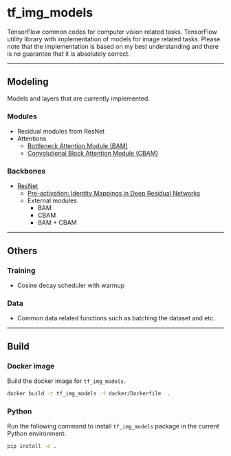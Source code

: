 # tf_img_models
TensorFlow common codes for computer vision related tasks.
TensorFlow utility library with implementation of models for image related tasks. Please note that the implementation is based on my best understanding and there is no guarantee that it is absolutely correct.

---

## Modeling
Models and layers that are currently implemented.

### Modules
- Residual modules from ResNet
- Attentions
    - [Bottleneck Attention Module (BAM)](https://arxiv.org/abs/1807.06514)
    - [Convolutional Block Attention Module (CBAM)](https://arxiv.org/abs/1807.06521)

### Backbones
- [ResNet](https://arxiv.org/abs/1512.03385)
    - [Pre-activation: Identity Mappings in Deep Residual Networks](https://arxiv.org/abs/1603.05027)
    - External modules
        - BAM
        - CBAM
        - BAM + CBAM

<!-- ### Architectures
- [Feature Pyramid Networks (FPN) for Object Detection](https://arxiv.org/abs/1612.03144)
    - ResNet -->

---

## Others
### Training
- Cosine decay scheduler with warmup

### Data
- Common data related functions such as batching the dataset and etc.

---

## Build
### Docker image
Build the docker image for `tf_img_models`.

```bash
docker build -t tf_img_models -f docker/Dockerfile  .
```

### Python
Run the following command to install `tf_img_models` package in the current Python environment.

```bash
pip install -e .
```

